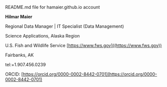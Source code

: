README.md file for hamaier.github.io account

**Hilmar Maier**

Regional Data Manager | IT Specialist (Data Management)

Science Applications, Alaska Region

U.S. Fish and Wildlife Service [https://www.fws.gov]((https://www.fws.gov))

Fairbanks, AK

tel:+1.907.456.0239

ORCID: [https://orcid.org/0000-0002-8442-0701](https://orcid.org/0000-0002-8442-0701)
